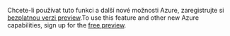 <span data-ttu-id="06f1d-101">Chcete-li používat tuto funkci a další nové možnosti Azure, zaregistrujte si [bezplatnou verzi preview](https://account.windowsazure.com/PreviewFeatures).</span><span class="sxs-lookup"><span data-stu-id="06f1d-101">To use this feature and other new Azure capabilities, sign up for the [free preview](https://account.windowsazure.com/PreviewFeatures).</span></span>

